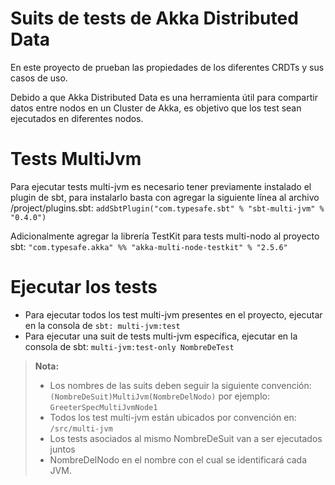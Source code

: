 # Suits de tests de Akka Distributed Data
En este proyecto de prueban las propiedades de los diferentes CRDTs y sus casos de uso.

Debido a que Akka Distributed Data es una herramienta útil para compartir datos entre nodos en un Cluster de Akka, es objetivo que los test sean ejecutados en diferentes nodos.
# Tests MultiJvm
Para ejecutar tests multi-jvm es necesario tener previamente instalado el plugin de sbt,
para instalarlo basta con agregar la siguiente línea al archivo /project/plugins.sbt:
```addSbtPlugin("com.typesafe.sbt" % "sbt-multi-jvm" % "0.4.0")```

Adicionalmente agregar la librería TestKit para tests multi-nodo al proyecto sbt:
```"com.typesafe.akka" %% "akka-multi-node-testkit" % "2.5.6"```

# Ejecutar los tests
 - Para ejecutar todos los test multi-jvm presentes en el proyecto, ejecutar en la consola de ```sbt: multi-jvm:test```
 - Para ejecutar una suit de tests multi-jvm específica, ejecutar en la consola de sbt: ```multi-jvm:test-only NombreDeTest```

> **Nota:**
> - Los nombres de las suits deben seguir la siguiente convención: ```(NombreDeSuit)MultiJvm(NombreDelNodo)```
por ejemplo:
```GreeterSpecMultiJvmNode1```
> - Todos los test multi-jvm están ubicados por convención en:
```/src/multi-jvm```
> - Los tests asociados al mismo NombreDeSuit van a ser ejecutados juntos
> - NombreDelNodo en el nombre con el cual se identificará cada JVM.
